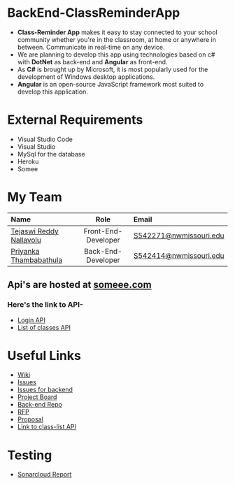 # BackEnd-ClassReminderApp

- **Class-Reminder App** makes it easy to stay connected to your school community whether you're in the classroom, at home or anywhere in between. Communicate in real-time on any device.
- We are planning to develop this app using technologies based on c# with **DotNet** as back-end and **Angular** as front-end.
- As **C#** is brought up by Microsoft, it is most popularly used for the development of Windows desktop applications.
- **Angular** is an open-source JavaScript framework most suited to develop this application.

# External Requirements
- Visual Studio Code  
- Visual Studio  
- MySql for the database
- Heroku
- Somee

# My Team   
| Name      | Role | Email     |
| :---        |    :----:   | :---          
| [Tejaswi Reddy Nallavolu](https://github.com/TejaswiNallavolu)      | Front-End-Developer      | S542271@nwmissouri.edu   |
| [Priyanka Thambabathula](https://github.com/Priyanka1818)   | Back-End-Developer        | S542414@nwmissouri.edu      |
## Api's are hosted at [someee.com](https://somee.com/)
### Here's the link to API-
- [Login API](http://www.classreminder-1a.somee.com/api/login/allUser)
- [List of classes API](http://www.classreminder-1a.somee.com/api/login/getAllList)
# Useful Links
- [Wiki](https://github.com/TejaswiNallavolu/angular-app-heroku/wiki)   
- [Issues](https://github.com/TejaswiNallavolu/angular-app-heroku/issues)
- [Issues for backend](https://github.com/TejaswiNallavolu/BackEnd-ClassReminderApp/issues)
- [Project Board](https://github.com/TejaswiNallavolu/angular-app-heroku/projects/1)
- [Back-end Repo](https://github.com/TejaswiNallavolu/BackEnd-ClassReminderApp)
- [RFP](https://github.com/harshakurra123/ClassRemainder)
- [Proposal](https://github.com/TejaswiNallavolu/proposal)
- [Link to class-list API](http://www.classreminderproj.somee.com/api/ClassList/getAllClassList)

# Testing 
- [Sonarcloud Report](https://sonarcloud.io/project/overview?id=TejaswiNallavolu_angular-app-heroku)
